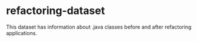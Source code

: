 # refactoring-dataset
This dataset has information about .java classes before and after refactoring applications.

